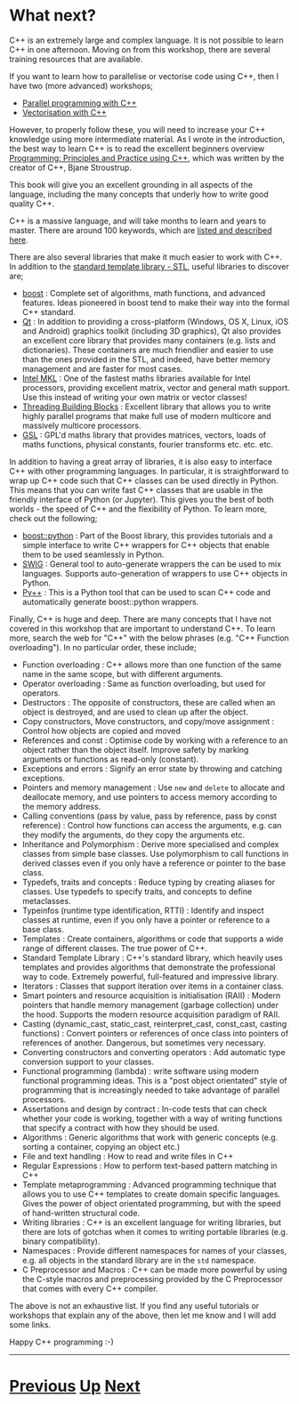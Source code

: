 
# What next?

C++ is an extremely large and complex language. It is not possible to learn C++
in one afternoon. Moving on from this workshop, there are several training 
resources that are available.

If you want to learn how to parallelise or vectorise code using C++, then I have
two (more advanced) workshops;

* [Parallel programming with C++](../parallel_c++)
* [Vectorisation with C++](../vector_c++)

However, to properly follow these, you will need to increase your C++ knowledge using
more intermediate material. As I wrote in the introduction, the best way to learn C++
is to read the excellent beginners overview [Programming: Principles and Practice using C++](https://www.amazon.co.uk/Programming-Principles-Practice-Using-C/dp/0321992784/ref=sr_1_2?ie=UTF8&qid=1508752825&sr=8-2&keywords=c%2B%2B+stroustrup), which was written by the creator of C++, Bjane Stroustrup. 

This book will give you an excellent grounding in all aspects of the language, 
including the many concepts that underly how to write good quality C++.

C++ is a massive language, and will take months to learn and years to master.
There are around 100 keywords, which are [listed and described here](http://en.cppreference.com/w/cpp/keyword).

There are also several libraries that make it much easier to work with C++.
In addition to the [standard template library - STL](https://en.wikipedia.org/wiki/Standard_Template_Library), useful libraries to discover are;

* [boost](http://www.boost.org) : Complete set of algorithms, math functions, and advanced features. Ideas pioneered in boost tend to make their way into the formal C++ standard.
* [Qt](http://qt-project.org) : In addition to providing a cross-platform (Windows, OS X, Linux, iOS and Android) graphics toolkit (including 3D graphics), Qt also provides an excellent core library that provides many containers (e.g. lists and dictionaries). These containers are much friendlier and easier to use than the ones provided in the STL, and indeed, have better memory management and are faster for most cases.
* [Intel MKL](https://software.intel.com/en-us/mkl) : One of the fastest maths libraries available for Intel processors, providing excellent matrix, vector and general math support. Use this instead of writing your own matrix or vector classes!
* [Threading Building Blocks](https://www.threadingbuildingblocks.org) : Excellent library that allows you to write highly parallel programs that make full use of modern multicore and massively multicore processors.
* [GSL](https://www.gnu.org/software/gsl/) : GPL'd maths library that provides matrices, vectors, loads of maths functions, physical constants, fourier transforms etc. etc. etc.

In addition to having a great array of libraries, it is also easy to interface C++ with other programming languages. In particular, it is straightforward to wrap up C++ code
such that C++ classes can be used directly in Python. This means that you can write
fast C++ classes that are usable in the friendly interface of Python (or Jupyter). 
This gives you the best of both worlds - the speed of C++ and the flexibility of Python. To learn more, check out the following;

* [boost::python](http://www.boost.org/doc/libs/1_65_1/libs/python/doc/html/index.html) : Part of the Boost library, this provides tutorials and a simple interface to write C++ wrappers for C++ objects that enable them to be used seamlessly in Python.
* [SWIG](http://www.swig.org) : General tool to auto-generate wrappers the can be used to mix languages. Supports auto-generation of wrappers to use C++ objects in Python.
* [Py++](https://bitbucket.org/ompl/pyplusplus) : This is a Python tool that can be used to scan C++ code and automatically generate boost::python wrappers.

Finally, C++ is huge and deep. There are many concepts that I have not covered in this
workshop that are important to understand C++. To learn more, search the web for "C++" with the below phrases (e.g. "C++ Function overloading"). In no particular order, these include;

* Function overloading : C++ allows more than one function of the same name in the same scope, but with different arguments.
* Operator overloading : Same as function overloading, but used for operators.
* Destructors : The opposite of constructors, these are called when an object is destroyed, and are used to clean up after the object.
* Copy constructors, Move constructors, and copy/move assignment : Control how objects are copied and moved
* References and const : Optimise code by working with a reference to an object rather than the object itself. Improve safety by marking arguments or functions as read-only (constant).
* Exceptions and errors : Signify an error state by throwing and catching exceptions.
* Pointers and memory management : Use `new` and `delete` to allocate and deallocate memory, and use pointers to access memory according to the memory address.
* Calling conventions (pass by value, pass by reference, pass by const reference) : Control how functions can access the arguments, e.g. can they modify the arguments, do they copy the arguments etc.
* Inheritance and Polymorphism : Derive more specialised and complex classes from simple base classes. Use polymorphism to call functions in derived classes even if you only have a reference or pointer to the base class.
* Typedefs, traits and concepts : Reduce typing by creating aliases for classes. Use typedefs to specify traits, and concepts to define metaclasses.
* Typeinfos (runtime type identification, RTTI) : Identify and inspect classes at runtime, even if you only have a pointer or reference to a base class.
* Templates : Create containers, algorithms or code that supports a wide range of different classes. The true power of C++.
* Standard Template Library : C++'s standard library, which heavily uses templates and provides algorithms that demonstrate the professional way to code. Extremely powerful, full-featured and impressive library.
* Iterators : Classes that support iteration over items in a container class. 
* Smart pointers and resource acquisition is initialisation (RAII) : Modern pointers that handle memory management (garbage collection) under the hood. Supports the modern resource acquisition paradigm of RAII.
* Casting (dynamic_cast, static_cast, reinterpret_cast, const_cast, casting functions) : Convert pointers or references of once class into pointers of references of another. Dangerous, but sometimes very necessary.
* Converting constructors and converting operators : Add automatic type conversion support to your classes.
* Functional programming (lambda) : write software using modern functional programming ideas. This is a "post object orientated" style of programming that is increasingly needed
to take advantage of parallel processors.
* Assertations and design by contract : In-code tests that can check whether your code is working, together with a way of writing functions that specify a contract with how they should be used.
* Algorithms : Generic algorithms that work with generic concepts (e.g. sorting a container, copying an object etc.)
* File and text handling : How to read and write files in C++
* Regular Expressions : How to perform text-based pattern matching in C++
* Template metaprogramming : Advanced programming technique that allows you to use C++ templates to create domain specific languages. Gives the power of object orientated programming, but with the speed of hand-written structural code.
* Writing libraries : C++ is an excellent language for writing libraries, but there are 
lots of gotchas when it comes to writing portable libraries (e.g. binary compatibility).
* Namespaces : Provide different namespaces for names of your classes, e.g. all objects in the standard library are in the `std` namespace.
* C Preprocessor and Macros : C++ can be made more powerful by using the C-style macros and preprocessing provided by the C Preprocessor that comes with every C++ compiler.

The above is not an exhaustive list. If you find any useful tutorials or workshops that explain any of the above, then let me know and I will add some links.

Happy C++ programming :-)

***

# [Previous](operators.md) [Up](README.md) [Next](README.md)  
